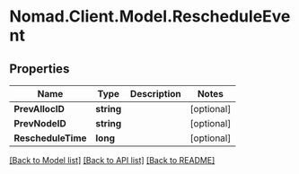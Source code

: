 # Nomad.Client.Model.RescheduleEvent

## Properties

Name | Type | Description | Notes
------------ | ------------- | ------------- | -------------
**PrevAllocID** | **string** |  | [optional] 
**PrevNodeID** | **string** |  | [optional] 
**RescheduleTime** | **long** |  | [optional] 

[[Back to Model list]](../README.md#documentation-for-models) [[Back to API list]](../README.md#documentation-for-api-endpoints) [[Back to README]](../README.md)

